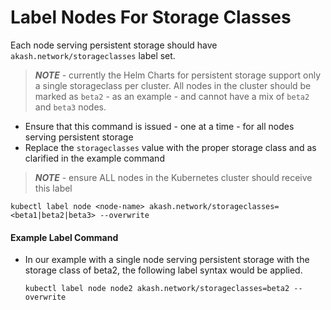# Label Nodes For Storage Classes

Each node serving persistent storage should have `akash.network/storageclasses` label set.&#x20;

> _**NOTE**_ - currently the Helm Charts for persistent storage support only a single storageclass per cluster.  All nodes in the cluster should be marked as `beta2` - as an example - and cannot have a mix of `beta2` and `beta3` nodes.

* Ensure that this command is issued - one at a time - for all nodes serving persistent storage
* Replace the `storageclasses` value with the proper storage class and as clarified in the example command

> _**NOTE**_ - ensure ALL nodes in the Kubernetes cluster should receive this label

```
kubectl label node <node-name> akash.network/storageclasses=<beta1|beta2|beta3> --overwrite
```

#### Example Label Command

*   In our example with a single node serving persistent storage with the storage class of beta2, the following label syntax would be applied.

    ```
    kubectl label node node2 akash.network/storageclasses=beta2 --overwrite
    ```
